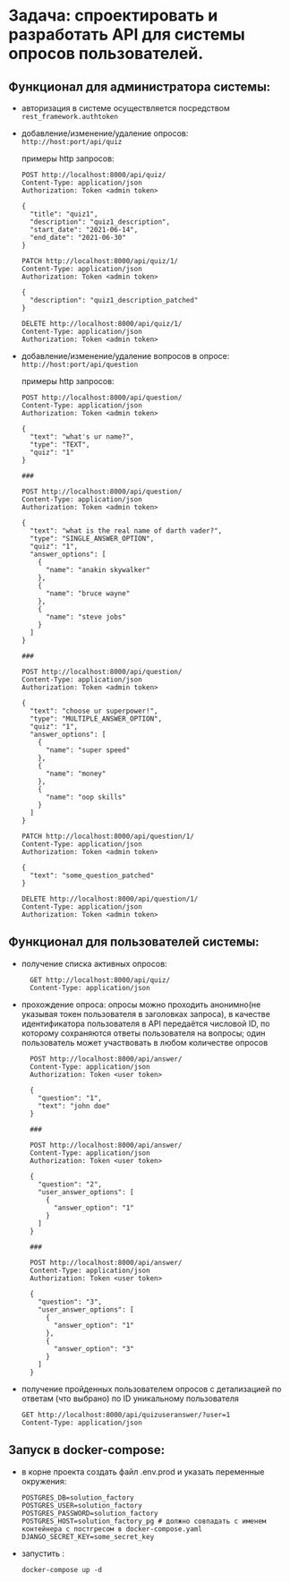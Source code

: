 # Задача: спроектировать и разработать API для системы опросов пользователей.

## Функционал для администратора системы:

- авторизация в системе осуществляется посредством ```rest_framework.authtoken```
- добавление/изменение/удаление опросов: ```http://host:port/api/quiz```

  примеры http запросов:
    ```
    POST http://localhost:8000/api/quiz/
    Content-Type: application/json
    Authorization: Token <admin token>

    {
      "title": "quiz1",
      "description": "quiz1_description",
      "start_date": "2021-06-14",
      "end_date": "2021-06-30"
    }
    ```
    ```
    PATCH http://localhost:8000/api/quiz/1/
    Content-Type: application/json
    Authorization: Token <admin token>
    
    {
      "description": "quiz1_description_patched"
    }
    ```
    ```
    DELETE http://localhost:8000/api/quiz/1/
    Content-Type: application/json
    Authorization: Token <admin token>
    ```

- добавление/изменение/удаление вопросов в опросе: ```http://host:port/api/question```

  примеры http запросов:
    ```http request
    POST http://localhost:8000/api/question/
    Content-Type: application/json
    Authorization: Token <admin token>
    
    {
      "text": "what's ur name?",
      "type": "TEXT",
      "quiz": "1"
    }
    
    ###
    
    POST http://localhost:8000/api/question/
    Content-Type: application/json
    Authorization: Token <admin token>
    
    {
      "text": "what is the real name of darth vader?",
      "type": "SINGLE_ANSWER_OPTION",
      "quiz": "1",
      "answer_options": [
        {
          "name": "anakin skywalker"
        },
        {
          "name": "bruce wayne"
        },
        {
          "name": "steve jobs"
        }
      ]
    }
    
    ###
    
    POST http://localhost:8000/api/question/
    Content-Type: application/json
    Authorization: Token <admin token>
    
    {
      "text": "choose ur superpower!",
      "type": "MULTIPLE_ANSWER_OPTION",
      "quiz": "1",
      "answer_options": [
        {
          "name": "super speed"
        },
        {
          "name": "money"
        },
        {
          "name": "oop skills"
        }
      ]
    }
    ```
  ```http request
  PATCH http://localhost:8000/api/question/1/
  Content-Type: application/json
  Authorization: Token <admin token>
  
  {
    "text": "some_question_patched"
  }
  ```
  ```http request
  DELETE http://localhost:8000/api/question/1/
  Content-Type: application/json
  Authorization: Token <admin token>
  ```

## Функционал для пользователей системы:

- получение списка активных опросов:
  ```http request
    GET http://localhost:8000/api/quiz/
    Content-Type: application/json
  ```
- прохождение опроса: опросы можно проходить анонимно(не указывая токен пользователя в заголовках запроса), в качестве
  идентификатора пользователя в API передаётся числовой ID, по которому сохраняются ответы пользователя на вопросы; один
  пользователь может участвовать в любом количестве опросов
  ```http request
    POST http://localhost:8000/api/answer/
    Content-Type: application/json
    Authorization: Token <user token>
    
    {
      "question": "1",
      "text": "john doe"
    }
    
    ###
    
    POST http://localhost:8000/api/answer/
    Content-Type: application/json
    Authorization: Token <user token>
    
    {
      "question": "2",
      "user_answer_options": [
        {
          "answer_option": "1"
        }
      ]
    }
    
    ###
    
    POST http://localhost:8000/api/answer/
    Content-Type: application/json
    Authorization: Token <user token>
    
    {
      "question": "3",
      "user_answer_options": [
        {
          "answer_option": "1"
        },
        {
          "answer_option": "3"
        }
      ]
    }
  ```
- получение пройденных пользователем опросов с детализацией по ответам (что выбрано) по ID уникальному пользователя
  ```http request
  GET http://localhost:8000/api/quizuseranswer/?user=1
  Content-Type: application/json
  ```

## Запуск в docker-compose:

- в корне проекта создать файл .env.prod и указать переменные окружения:
  ```dotenv
  POSTGRES_DB=solution_factory
  POSTGRES_USER=solution_factory
  POSTGRES_PASSWORD=solution_factory
  POSTGRES_HOST=solution_factory_pg # должно совпадать с именем контейнера с постгресом в docker-compose.yaml
  DJANGO_SECRET_KEY=some_secret_key
  ```
- запустить :
  ```shell
  docker-compose up -d
  ```